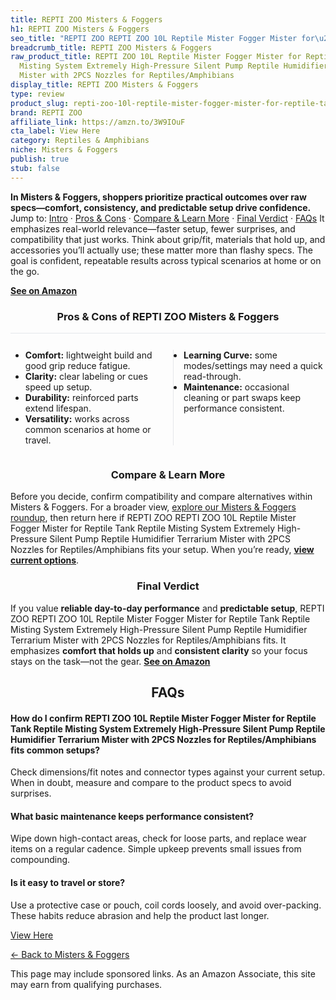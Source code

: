 ```yaml
---
title: REPTI ZOO Misters & Foggers
h1: REPTI ZOO Misters & Foggers
seo_title: "REPTI ZOO REPTI ZOO 10L Reptile Mister Fogger Mister for\u2026"
breadcrumb_title: REPTI ZOO Misters & Foggers
raw_product_title: REPTI ZOO 10L Reptile Mister Fogger Mister for Reptile Tank Reptile
  Misting System Extremely High-Pressure Silent Pump Reptile Humidifier Terrarium
  Mister with 2PCS Nozzles for Reptiles/Amphibians
display_title: REPTI ZOO Misters & Foggers
type: review
product_slug: repti-zoo-10l-reptile-mister-fogger-mister-for-reptile-tank-reptile-mis-24693997
brand: REPTI ZOO
affiliate_link: https://amzn.to/3W9IOuF
cta_label: View Here
category: Reptiles & Amphibians
niche: Misters & Foggers
publish: true
stub: false
---
```


<div id="intro" class="full-width"><p><strong>In Misters & Foggers, shoppers prioritize practical outcomes over raw specs&mdash;comfort, consistency, and predictable setup drive confidence.</strong> Jump to: <a href="#intro">Intro</a> · <a href="#pros-cons">Pros &amp; Cons</a> · <a href="#compare-more">Compare &amp; Learn More</a> · <a href="#verdict">Final Verdict</a> · <a href="#faqs">FAQs</a> It emphasizes real-world relevance&mdash;faster setup, fewer surprises, and compatibility that just works. Think about grip/fit, materials that hold up, and accessories you’ll actually use; these matter more than flashy specs. The goal is confident, repeatable results across typical scenarios at home or on the go.</p><p><a href="https://amzn.to/3W9IOuF" rel="nofollow sponsored noopener" target="_blank"><strong>See on Amazon</strong></a></p></div>
<h3 id="pros-cons" style="text-align:center;">Pros &amp; Cons of REPTI ZOO Misters & Foggers</h3>
<div class="pc-grid" style="display:grid;grid-template-columns:1fr 1fr;gap:16px;border-top:1px solid #e5e7eb;padding-top:12px;">
  <ul>
    <li><strong>Comfort:</strong> lightweight build and good grip reduce fatigue.</li>
    <li><strong>Clarity:</strong> clear labeling or cues speed up setup.</li>
    <li><strong>Durability:</strong> reinforced parts extend lifespan.</li>
    <li><strong>Versatility:</strong> works across common scenarios at home or travel.</li>
  </ul>
  <ul style="border-left:1px solid #e5e7eb;padding-left:16px;">
    <li><strong>Learning Curve:</strong> some modes/settings may need a quick read-through.</li>
    <li><strong>Maintenance:</strong> occasional cleaning or part swaps keep performance consistent.</li>
  </ul>
</div>


<h3 id="compare-more" style="text-align:center;">Compare &amp; Learn More</h3>
<p>Before you decide, confirm compatibility and compare alternatives within Misters & Foggers. For a broader view, <a href="#">explore our Misters & Foggers roundup</a>, then return here if REPTI ZOO REPTI ZOO 10L Reptile Mister Fogger Mister for Reptile Tank Reptile Misting System Extremely High-Pressure Silent Pump Reptile Humidifier Terrarium Mister with 2PCS Nozzles for Reptiles/Amphibians fits your setup. When you’re ready, <a href="https://amzn.to/3W9IOuF" rel="nofollow sponsored noopener" target="_blank"><strong>view current options</strong></a>.</p>

<h3 id="verdict" style="text-align:center;">Final Verdict</h3>
<p>If you value <strong>reliable day-to-day performance</strong> and <strong>predictable setup</strong>, REPTI ZOO REPTI ZOO 10L Reptile Mister Fogger Mister for Reptile Tank Reptile Misting System Extremely High-Pressure Silent Pump Reptile Humidifier Terrarium Mister with 2PCS Nozzles for Reptiles/Amphibians fits. It emphasizes <strong>comfort that holds up</strong> and <strong>consistent clarity</strong> so your focus stays on the task&mdash;not the gear. <a href="https://amzn.to/3W9IOuF" rel="nofollow sponsored noopener" target="_blank"><strong>See on Amazon</strong></a></p>

<h2 id="faqs" style="text-align:center;">FAQs</h2>
<h4><strong>How do I confirm REPTI ZOO 10L Reptile Mister Fogger Mister for Reptile Tank Reptile Misting System Extremely High-Pressure Silent Pump Reptile Humidifier Terrarium Mister with 2PCS Nozzles for Reptiles/Amphibians fits common setups?</strong></h4>
<p>Check dimensions/fit notes and connector types against your current setup. When in doubt, measure and compare to the product specs to avoid surprises.</p>
<h4><strong>What basic maintenance keeps performance consistent?</strong></h4>
<p>Wipe down high-contact areas, check for loose parts, and replace wear items on a regular cadence. Simple upkeep prevents small issues from compounding.</p>
<h4><strong>Is it easy to travel or store?</strong></h4>
<p>Use a protective case or pouch, coil cords loosely, and avoid over-packing. These habits reduce abrasion and help the product last longer.</p>

<p><a class="btn" href="https://amzn.to/3W9IOuF" target="_blank" rel="nofollow sponsored noopener">View Here</a></p>
<p><a href="/roundups/reptiles-amphibians/misters-foggers/">← Back to Misters & Foggers</a></p>
<aside class="disclosure">This page may include sponsored links. As an Amazon Associate, this site may earn from qualifying purchases.</aside>
